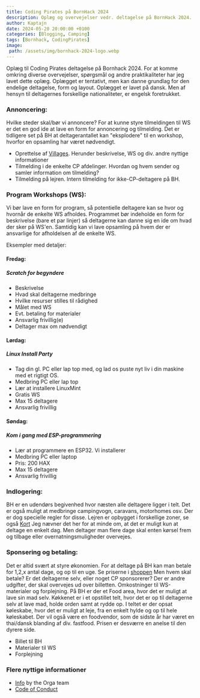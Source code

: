 ```yaml
---
title: Coding Pirates på BornHack 2024
description: Oplæg og overvejelser vedr. deltagelse på BornHack 2024.
author: Kaptajn
date: 2024-05-20 20:00:00 +0100
categories: [Blogging, Camping]
tags: [Bornhack, CodingPirates]
image:
 path: /assets/img/bornhack-2024-logo.webp
---
```


Oplæg til Coding Pirates deltagelse på Bornhack 2024. For at komme omkring diverse overvejelser, spørgsmål og andre praktikaliteter har jeg lavet dette oplæg. Oplægget er tentativt, men kan danne grundlag for den endelige deltagelse, form og layout. Oplægget er lavet på dansk. Men af hensyn til deltagernes forskellige nationaliteter, er engelsk foretrukket.

### Annoncering:
Hvilke steder skal/bør vi annoncere? For at kunne styre tilmeldingen til WS er det en god ide at lave en form for annoncering og tilmelding. Det er tidligere set på BH at deltagerantallet kan "eksplodere" til en workshop, hvorfor en opsamling har været nødvendigt. 
* Oprettelse af [Villages](https://bornhack.dk/bornhack-2024/villages/). Herunder beskrivelse, WS og div. andre nyttige informationer
* Tilmelding i de enkelte CP afdelinger. Hvordan og hvem sender og samler information om tilmelding?
* Tilmelding på lejren. Intern tilmelding for ikke-CP-deltagere på BH.

### Program Workshops (WS):
Vi bør lave en form for program, så potentielle deltagere kan se hvor og hvornår de enkelte WS afholdes. Programmet bør indeholde en form for beskrivelse (bare et par linjer) så deltagerne kan danne sig en ide om hvad der sker på WS'en. Samtidig kan vi lave opsamling på hvem der er ansvarlige for afholdelsen af de enkelte WS.

Eksempler med detaljer:
#### Fredag:
##### Scratch for begyndere
* Beskrivelse
* Hvad skal deltagerne medbringe
* Hvilke resurser stilles til rådighed
* Målet med WS
* Evt. betaling for materialer
* Ansvarlig frivillig(e)
* Deltager max om nødvendigt

#### Lørdag:
##### Linux Install Party
* Tag din gl. PC eller lap top med, og lad os puste nyt liv i din maskine med et rigtigt OS.
* Medbring PC eller lap top
* Lær at installere LinuxMint
* Gratis WS
* Max 15 deltagere
* Ansvarlig frivillig

#### Søndag:
##### Kom i gang med ESP-programmering
* Lær at programmere en ESP32. Vi installerer
* Medbring PC eller laptop
* Pris: 200 HAX
* Max 15 deltagere
* Ansvarlig frivillig

### Indlogering:
BH er en udendørs begivenhed hvor næsten alle deltagere ligger i telt. Det er også muligt at medbringe campingvogn, caravans, motorhomes osv. Der er dog specielle regler for disse. Lejren er opbygget i forskellige zoner, se også [Kort](https://bornhack.dk/bornhack-2024/info/#venue)
Jeg nævner det her for at minde om, at det er muligt kun at deltage en enkelt dag. Men deltager man flere dage skal enten kørsel frem og tilbage eller overnatningsmuligheder overvejes.

### Sponsering og betaling:
Det er altid svært at styre økonomien. For at deltage på BH kan man betale for 1,2,x antal dage, og op til en uge. Se priserne i [shoppen](https://bornhack.dk/shop/)
Men hvem skal betale? Er det deltagerne selv, eller noget CP sponsorerer?
Der er andre udgifter, der skal overvejes ud over billetten. Omkostninger til WS-materialer og forplejning. På BH er der et Food area, hvor det er muligt at lave sin mad selv. Køkkenet er i et opstillet telt, hvor det er op til deltagerne selv at lave mad, holde orden samt at rydde op. I teltet er der opsat køleskabe, hvor det er muligt at leje, fra en enkelt hylde og op til hele køleskabet. Der vil også være en foodvendor, som de sidste år har været en thai/dansk blanding af div. fastfood. Prisen er desværre en anelse til den dyrere side. 

* Billet til BH
* Materialer til WS
* Forplejning

### Flere nyttige informationer
* [Info](https://bornhack.dk/bornhack-2024/info/) by the Orga team
* [Code of Conduct](https://bornhack.dk/conduct/)
